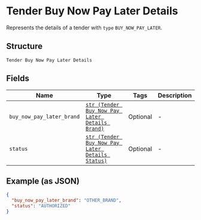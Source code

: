 
# Tender Buy Now Pay Later Details

Represents the details of a tender with `type` `BUY_NOW_PAY_LATER`.

## Structure

`Tender Buy Now Pay Later Details`

## Fields

| Name | Type | Tags | Description |
|  --- | --- | --- | --- |
| `buy_now_pay_later_brand` | [`str (Tender Buy Now Pay Later Details Brand)`](../../doc/models/tender-buy-now-pay-later-details-brand.md) | Optional | - |
| `status` | [`str (Tender Buy Now Pay Later Details Status)`](../../doc/models/tender-buy-now-pay-later-details-status.md) | Optional | - |

## Example (as JSON)

```json
{
  "buy_now_pay_later_brand": "OTHER_BRAND",
  "status": "AUTHORIZED"
}
```

